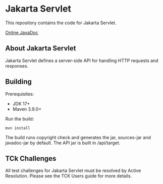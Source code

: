# Jakarta Servlet

This repository contains the code for Jakarta Servlet.

[Online JavaDoc](https://javadoc.io/doc/jakarta.servlet/jakarta.servlet-api/)

About Jakarta Servlet
---------------------
Jakarta Servlet defines a server-side API for handling HTTP requests and responses.

Building
--------
Prerequisites:

* JDK 17+
* Maven 3.9.0+

Run the build: 

`mvn install`

The build runs copyright check and generates the jar, sources-jar and javadoc-jar by default.
The API jar is built in /api/target.

## TCk Challenges

All test challenges for Jakarta Servlet must be resolved by Active Resolution.
Please see the TCK Users guide for more details.
